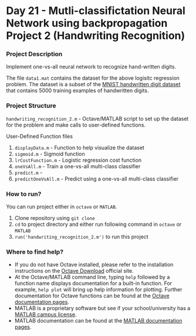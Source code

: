 # Day 21 - Mutli-classifictation Neural Network using backpropagation Project 2 (Handwriting Recognition)

### Project Description
Implement one-vs-all neural network to recognize hand-written digits.

The file `data1.mat` contains the dataset for the above logisitc regression problem. The dataset is a subset of the [MNIST handwritten digit dataset](http://yann.lecun.com/exdb/mnist/) that contains 5000 training examples of handwritten digits.

### Project Structure 

`handwriting_recognition_2.m` - Octave/MATLAB script to set up the dataset for the problem and make calls to user-defined functions.

User-Defined Function files
1. `displayData.m` - Function to help visualize the dataset
1. `sigmoid.m` - Sigmoid function
1. `lrCostFunction.m` - Logistic regression cost function
1. `oneVsAll.m` - Train a one-vs-all multi-class classifier
1. `predict.m` - 
1. `predictOneVsAll.m` - Predict using a one-vs-all multi-class classifier

### How to run?
You can run project either in `octave` or `MATLAB`. 
1. Clone repository using `git clone `
2. `cd` to project directory and either run following command in `octave` or `MATLAB`
2. `run('handwriting_recognition_2.m')` to run this project

### Where to find help?
* If you do not have Octave installed, please refer to the installation instructions on the [Octave Download](https://www.gnu.org/software/octave/download.html) official site.
* At the Octave/MATLAB command line, typing `help` followed by a function name displays documentation for a built-in function. For example, `help plot` will bring up help information for plotting. Further documentation for Octave functions can be found at the [Octave documentation pages](https://octave.org/doc/v5.2.0/). 
* MATLAB is a proprietary software but see if your school/university has a [MATLAB campus license](https://in.mathworks.com/academia/tah-support-program/eligibility.html). 
* MATLAB documentation can be found at the [MATLAB documentation pages](https://in.mathworks.com/help/matlab/?refresh=true).

